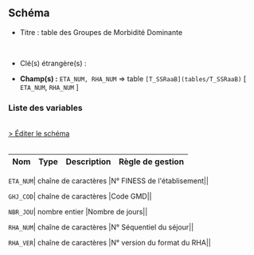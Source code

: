 ## Schéma


- Titre : table des Groupes de Morbidité Dominante
<br />



- Clé(s) étrangère(s) : <br />

- **Champ(s) :** `ETA_NUM, RHA_NUM`
  => table `[T_SSRaaB](tables/T_SSRaaB)` [ `ETA_NUM`, `RHA_NUM` ]<br />

 
### Liste des variables
<br />
<div>
    <a href="https://gitlab.com/healthdatahub/applications-du-hdh/schema-snds/-/tree/master/schemas/T_SSRaaGHJ/T_SSRaaGHJ.json"
       target="_blank" rel="noopener noreferrer">> Éditer le schéma</a>
</div>
<br />

Nom | Type | Description | Règle de gestion
-|-|-|-



`ETA_NUM`| chaîne de caractères |N° FINESS de l'établisement||

`GHJ_COD`| chaîne de caractères |Code GMD||

`NBR_JOU`| nombre entier |Nombre de jours||

`RHA_NUM`| chaîne de caractères |N° Séquentiel du séjour||

`RHA_VER`| chaîne de caractères |N° version du format du RHA||
